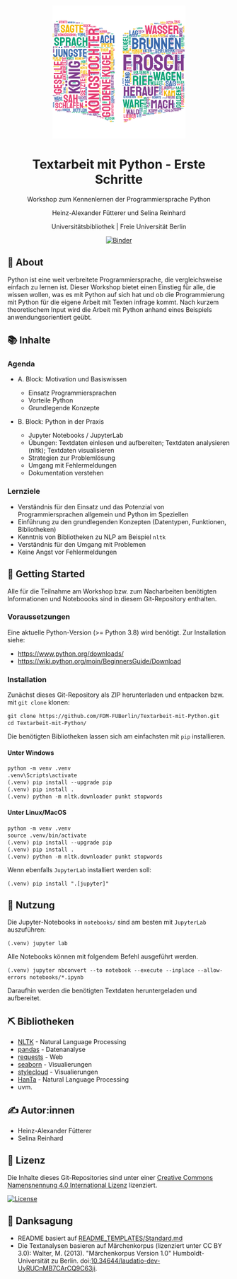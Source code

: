<p align="center">
  <a href="" rel="noopener">
 <img width=300px height=300px src="data/04_images/frog-wordcloud.png" alt="Project logo"></a>
</p>

<h1 align="center">Textarbeit mit Python - Erste Schritte</h1>
<p align="center">Workshop zum Kennenlernen der Programmiersprache Python</p>

<p align="center">Heinz-Alexander Fütterer und Selina Reinhard</p>
<p align="center">Universitätsbibliothek | Freie Universität Berlin</p>

<p align="center">
  <a href="https://mybinder.org/v2/gh/FDM-FUBerlin/Textarbeit-mit-Python.git/2023">
    <img src="https://mybinder.org/badge_logo.svg" alt="Binder">
  </a>
</p>

## 🧐 About <a name="about"></a>

Python ist eine weit verbreitete Programmiersprache, die vergleichsweise einfach zu lernen ist. Dieser Workshop bietet einen Einstieg für alle, die wissen wollen, was es mit Python auf sich hat und ob die Programmierung mit Python für die eigene Arbeit mit Texten infrage kommt. Nach kurzem theoretischem Input wird die Arbeit mit Python anhand eines Beispiels anwendungsorientiert geübt.

## 📚 Inhalte <a name="contents"></a>

### Agenda

- A. Block: Motivation und Basiswissen
  - Einsatz Programmiersprachen
  - Vorteile Python
  - Grundlegende Konzepte

- B. Block: Python in der Praxis
  - Jupyter Notebooks / JupyterLab
  - Übungen: Textdaten einlesen und aufbereiten; Textdaten analysieren (nltk); Textdaten visualisieren
  - Strategien zur Problemlösung
  - Umgang mit Fehlermeldungen
  - Dokumentation verstehen

### Lernziele
- Verständnis für den Einsatz und das Potenzial von Programmiersprachen allgemein und Python im Speziellen
- Einführung zu den grundlegenden Konzepten (Datentypen, Funktionen, Bibliotheken)
- Kenntnis von Bibliotheken zu NLP am Beispiel `nltk`
- Verständnis für den Umgang mit Problemen
- Keine Angst vor Fehlermeldungen

## 🏁 Getting Started <a name="getting_started"></a>

Alle für die Teilnahme am Workshop bzw. zum Nacharbeiten benötigten Informationen und Noteboooks sind in diesem Git-Repository enthalten.

### Voraussetzungen

Eine aktuelle Python-Version (>= Python 3.8) wird benötigt. Zur Installation siehe:
- https://www.python.org/downloads/
- https://wiki.python.org/moin/BeginnersGuide/Download

### Installation
Zunächst dieses Git-Repository als ZIP herunterladen und entpacken bzw. mit `git clone` klonen:

```console
git clone https://github.com/FDM-FUBerlin/Textarbeit-mit-Python.git
cd Textarbeit-mit-Python/
```

Die benötigten Bibliotheken lassen sich am einfachsten mit `pip` installieren.

#### Unter Windows
```console
python -m venv .venv
.venv\Scripts\activate
(.venv) pip install --upgrade pip
(.venv) pip install .
(.venv) python -m nltk.downloader punkt stopwords
```

#### Unter Linux/MacOS
```console
python -m venv .venv
source .venv/bin/activate
(.venv) pip install --upgrade pip
(.venv) pip install .
(.venv) python -m nltk.downloader punkt stopwords
```

Wenn ebenfalls `JupyterLab` installiert werden soll:

```console
(.venv) pip install ".[jupyter]"
```

## 🎈 Nutzung <a name="usage"></a>
Die Jupyter-Notebooks in `notebooks/` sind am besten mit `JupyterLab` auszuführen:

```console
(.venv) jupyter lab
```

Alle Notebooks können mit folgendem Befehl ausgeführt werden.

```console
(.venv) jupyter nbconvert --to notebook --execute --inplace --allow-errors notebooks/*.ipynb
```
Daraufhin werden die benötigten Textdaten heruntergeladen und aufbereitet.

## ⛏️ Bibliotheken <a name="built_using"></a>
- [NLTK](https://www.nltk.org/) - Natural Language Processing
- [pandas](https://pandas.pydata.org/) - Datenanalyse
- [requests](https://docs.python-requests.org/en/latest/) - Web
- [seaborn](https://seaborn.pydata.org/) - Visualierungen
- [stylecloud](https://github.com/minimaxir/stylecloud) - Visualierungen
- [HanTa](https://github.com/wartaal/HanTa) - Natural Language Processing
- uvm.

## ✍️ Autor:innen <a name="authors"></a>
- Heinz-Alexander Fütterer
- Selina Reinhard

## 📜 Lizenz <a name="license"></a>
Die Inhalte dieses Git-Repositories sind unter einer [Creative Commons Namensnennung 4.0 International Lizenz](https://creativecommons.org/licenses/by/4.0/) lizenziert.

[![License](https://mirrors.creativecommons.org/presskit/buttons/88x31/svg/by.svg)](https://creativecommons.org/licenses/by/4.0/)

## 🎉 Danksagung <a name="acknowledgement"></a>
- README basiert auf [README_TEMPLATES/Standard.md](https://github.com/kylelobo/The-Documentation-Compendium/blob/master/en/README_TEMPLATES/Standard.md)
- Die Textanalysen basieren auf Märchenkorpus (lizenziert unter CC BY 3.0): Walter, M. (2013). "Märchenkorpus Version 1.0" Humboldt-Universität zu Berlin. doi:[10.34644/laudatio-dev-UyRUCnMB7CArCQ9C63ji](https://doi.org/10.34644/laudatio-dev-UyRUCnMB7CArCQ9C63ji).
